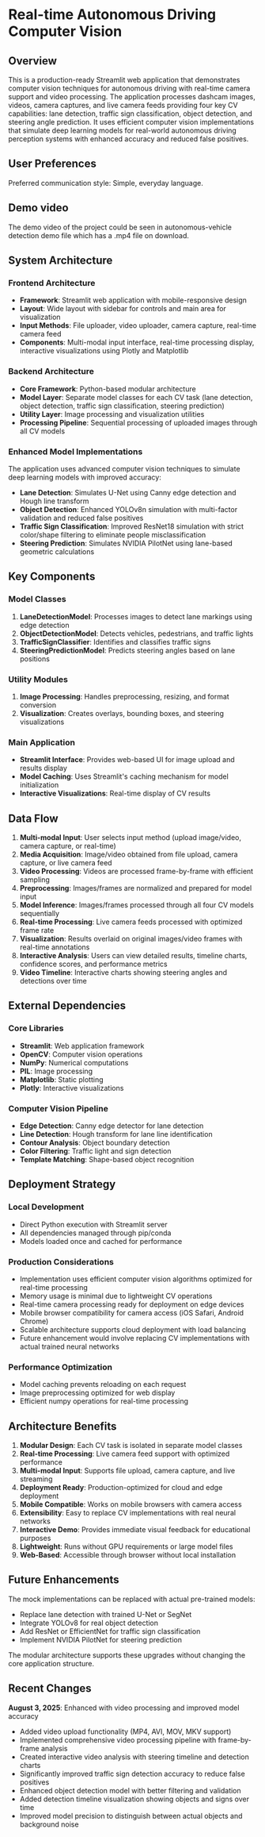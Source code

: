 # Real-time Autonomous Driving Computer Vision

## Overview

This is a production-ready Streamlit web application that demonstrates computer vision techniques for autonomous driving with real-time camera support and video processing. The application processes dashcam images, videos, camera captures, and live camera feeds providing four key CV capabilities: lane detection, traffic sign classification, object detection, and steering angle prediction. It uses efficient computer vision implementations that simulate deep learning models for real-world autonomous driving perception systems with enhanced accuracy and reduced false positives.

## User Preferences

Preferred communication style: Simple, everyday language.

## Demo video 
The demo video of the project could be seen in autonomous-vehicle detection demo file which has a .mp4 file on download.

## System Architecture

### Frontend Architecture
- **Framework**: Streamlit web application with mobile-responsive design
- **Layout**: Wide layout with sidebar for controls and main area for visualization
- **Input Methods**: File uploader, video uploader, camera capture, real-time camera feed
- **Components**: Multi-modal input interface, real-time processing display, interactive visualizations using Plotly and Matplotlib

### Backend Architecture
- **Core Framework**: Python-based modular architecture
- **Model Layer**: Separate model classes for each CV task (lane detection, object detection, traffic sign classification, steering prediction)
- **Utility Layer**: Image processing and visualization utilities
- **Processing Pipeline**: Sequential processing of uploaded images through all CV models

### Enhanced Model Implementations
The application uses advanced computer vision techniques to simulate deep learning models with improved accuracy:
- **Lane Detection**: Simulates U-Net using Canny edge detection and Hough line transform
- **Object Detection**: Enhanced YOLOv8n simulation with multi-factor validation and reduced false positives
- **Traffic Sign Classification**: Improved ResNet18 simulation with strict color/shape filtering to eliminate people misclassification
- **Steering Prediction**: Simulates NVIDIA PilotNet using lane-based geometric calculations

## Key Components

### Model Classes
1. **LaneDetectionModel**: Processes images to detect lane markings using edge detection
2. **ObjectDetectionModel**: Detects vehicles, pedestrians, and traffic lights
3. **TrafficSignClassifier**: Identifies and classifies traffic signs
4. **SteeringPredictionModel**: Predicts steering angles based on lane positions

### Utility Modules
1. **Image Processing**: Handles preprocessing, resizing, and format conversion
2. **Visualization**: Creates overlays, bounding boxes, and steering visualizations

### Main Application
- **Streamlit Interface**: Provides web-based UI for image upload and results display
- **Model Caching**: Uses Streamlit's caching mechanism for model initialization
- **Interactive Visualizations**: Real-time display of CV results

## Data Flow

1. **Multi-modal Input**: User selects input method (upload image/video, camera capture, or real-time)
2. **Media Acquisition**: Image/video obtained from file upload, camera capture, or live camera feed
3. **Video Processing**: Videos are processed frame-by-frame with efficient sampling
4. **Preprocessing**: Images/frames are normalized and prepared for model input
5. **Model Inference**: Images/frames processed through all four CV models sequentially
6. **Real-time Processing**: Live camera feeds processed with optimized frame rate
7. **Visualization**: Results overlaid on original images/video frames with real-time annotations
8. **Interactive Analysis**: Users can view detailed results, timeline charts, confidence scores, and performance metrics
9. **Video Timeline**: Interactive charts showing steering angles and detections over time

## External Dependencies

### Core Libraries
- **Streamlit**: Web application framework
- **OpenCV**: Computer vision operations
- **NumPy**: Numerical computations
- **PIL**: Image processing
- **Matplotlib**: Static plotting
- **Plotly**: Interactive visualizations

### Computer Vision Pipeline
- **Edge Detection**: Canny edge detector for lane detection
- **Line Detection**: Hough transform for lane line identification
- **Contour Analysis**: Object boundary detection
- **Color Filtering**: Traffic light and sign detection
- **Template Matching**: Shape-based object recognition

## Deployment Strategy

### Local Development
- Direct Python execution with Streamlit server
- All dependencies managed through pip/conda
- Models loaded once and cached for performance

### Production Considerations
- Implementation uses efficient computer vision algorithms optimized for real-time processing
- Memory usage is minimal due to lightweight CV operations
- Real-time camera processing ready for deployment on edge devices
- Mobile browser compatibility for camera access (iOS Safari, Android Chrome)
- Scalable architecture supports cloud deployment with load balancing
- Future enhancement would involve replacing CV implementations with actual trained neural networks

### Performance Optimization
- Model caching prevents reloading on each request
- Image preprocessing optimized for web display
- Efficient numpy operations for real-time processing

## Architecture Benefits

1. **Modular Design**: Each CV task is isolated in separate model classes
2. **Real-time Processing**: Live camera feed support with optimized performance
3. **Multi-modal Input**: Supports file upload, camera capture, and live streaming
4. **Deployment Ready**: Production-optimized for cloud and edge deployment
5. **Mobile Compatible**: Works on mobile browsers with camera access
6. **Extensibility**: Easy to replace CV implementations with real neural networks
7. **Interactive Demo**: Provides immediate visual feedback for educational purposes
8. **Lightweight**: Runs without GPU requirements or large model files
9. **Web-Based**: Accessible through browser without local installation

## Future Enhancements

The mock implementations can be replaced with actual pre-trained models:
- Replace lane detection with trained U-Net or SegNet
- Integrate YOLOv8 for real object detection
- Add ResNet or EfficientNet for traffic sign classification
- Implement NVIDIA PilotNet for steering prediction

The modular architecture supports these upgrades without changing the core application structure.

## Recent Changes

**August 3, 2025**: Enhanced with video processing and improved model accuracy
- Added video upload functionality (MP4, AVI, MOV, MKV support)
- Implemented comprehensive video processing pipeline with frame-by-frame analysis
- Created interactive video analysis with steering timeline and detection charts
- Significantly improved traffic sign detection accuracy to reduce false positives
- Enhanced object detection model with better filtering and validation
- Added detection timeline visualization showing objects and signs over time
- Improved model precision to distinguish between actual objects and background noise
